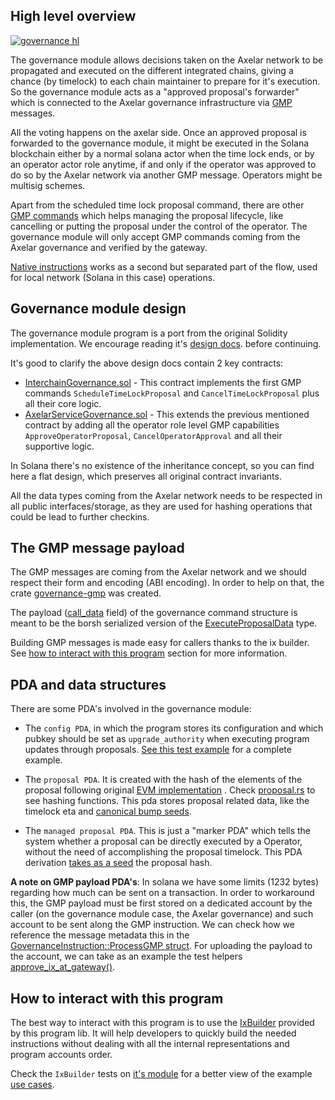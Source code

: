 
## High level overview

[![governance hl](https://github.com/user-attachments/assets/1d5be514-67d9-4dd6-b635-375300f01ae5)](https://excalidraw.com/#json=pVoAXLtjUps5y9nU8wYu2,cz_P-xoEobAN9qbfe0-MwQ)

The governance module allows decisions taken on the Axelar network to be propagated and executed on the different integrated chains, giving a chance (by timelock) to each chain maintainer to prepare for it's execution. So the governance module acts as a "approved proposal's forwarder" which is connected to the Axelar governance infrastructure via [GMP](https://www.axelar.network/blog/general-message-passing-and-how-can-it-change-web3) messages.

All the voting happens on the axelar side. Once an approved proposal
is forwarded to the governance module, it might be executed in the Solana blockchain either by a normal solana actor when the time lock ends, or by an operator actor role anytime, if and only if the operator was approved to do so by the Axelar network via another GMP message. Operators might be multisig schemes.

Apart from the scheduled time lock proposal command, there are other [GMP commands](./tests/module/gmp/) which helps managing the proposal lifecycle, like cancelling or putting the proposal under the control of the operator. The governance module will only accept GMP commands coming from the Axelar governance and verified by the gateway.

[Native instructions](./tests/module/) works as a second but separated part of the flow, used for local network (Solana in this case) operations.

## Governance module design

The governance module program is a port from the original Solidity implementation. We encourage reading 
it's [design  docs](https://github.com/axelarnetwork/axelar-gmp-sdk-solidity/blob/main/contracts/governance/DESIGN.md). before continuing.

It's good to clarify the above design docs contain 2 key contracts:

* [InterchainGovernance.sol](https://github.com/axelarnetwork/axelar-gmp-sdk-solidity/blob/main/contracts/governance/InterchainGovernance.sol) - This contract implements the first GMP commands `ScheduleTimeLockProposal` and `CancelTimeLockProposal` plus all their core logic.
* [AxelarServiceGovernance.sol](https://github.com/axelarnetwork/axelar-gmp-sdk-solidity/blob/main/contracts/governance/AxelarServiceGovernance.sol) - This extends the previous mentioned contract by adding all the operator
  role level GMP capabilities `ApproveOperatorProposal`, `CancelOperatorApproval` and all their supportive logic.

In Solana there's no existence of the inheritance concept, so you can find here a flat design, which preserves all original contract invariants.

All the data types coming from the Axelar network needs to be respected in all public interfaces/storage, as they are used for hashing operations that could be lead to further checkins.

## The GMP message payload

The GMP messages are coming from the Axelar network and we should respect their form and encoding (ABI encoding). In order to help on that, the crate [governance-gmp](./../../helpers/governance-gmp/) was created.

The payload ([call_data]((./../../helpers/governance-gmp/)) field) of the governance command structure is meant to be the borsh serialized version of the [ExecuteProposalData](./src/state/proposal.rs) type.

Building GMP messages is made easy for callers thanks to the ix builder. See [how to interact with this program](#how-to-interact-with-this-program) section for more information.


## PDA and data structures

There are some PDA's involved in the governance module:

* The `config PDA`, in which the program stores its configuration and which pubkey should be set as `upgrade_authority` when executing program updates through proposals. [See this test example](./tests/module/gateway_upgrade.rs) for a complete example.

* The `proposal PDA`. It is created with the hash of the elements of the proposal following original [EVM implementation](#governance-module-design) . Check [proposal.rs](./src/state/proposal.rs) to see hashing functions. This pda stores proposal related data, like the timelock eta and [canonical bump seeds](https://solana.com/developers/courses/program-security/bump-seed-canonicalization).

* The `managed proposal PDA`. This is just a "marker PDA" which tells the system whether a proposal can be directly executed by a Operator, without the need of accomplishing the proposal timelock. This PDA derivation
  [takes as a seed](./src/state/operator.rs) the proposal hash.

**A note on GMP payload PDA's**: In solana we have some limits (1232 bytes) regarding how much can be sent on a transaction. In order to workaround this, the GMP payload must be first stored on a dedicated account by the caller (on the governance module case, the Axelar governance) and such account to be sent along the GMP instruction.
We can check how we reference the message metadata this in the [GovernanceInstruction::ProcessGMP struct](./src/instructions.rs). For uploading the payload to the account, we can take as an example the test helpers [approve_ix_at_gateway()](./tests/module/helpers.rs).

## How to interact with this program

The best way to interact with this program is to use the [IxBuilder](./src/instructions.rs) provided by this program lib. It will help developers to quickly build the needed instructions without dealing with all the internal representations and program accounts order.

Check the `IxBuilder` tests on [it's module](./src/instructions.rs) for a better view of the example [use cases](./tests/module/).
